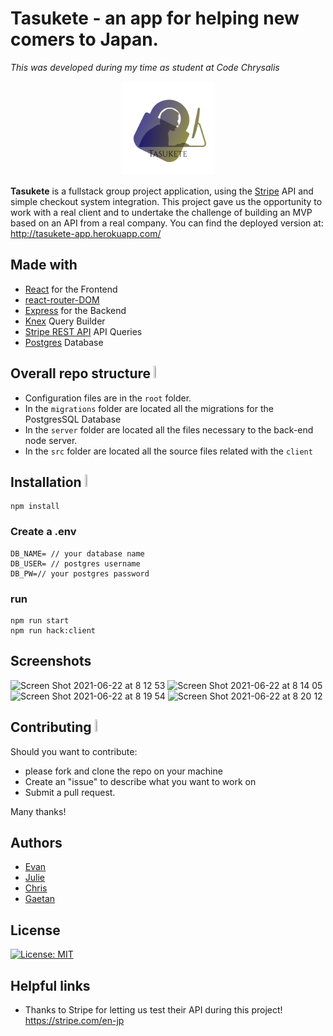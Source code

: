 # Tasukete - an app for helping new comers to Japan.

*This was developed during my time as student at Code Chrysalis*

<p align="center">
    <img src="public/asset/logo.png" width="150px">
</p>

**Tasukete** is a fullstack group project application, using the [Stripe](https://stripe.com/en-jp) API and simple checkout system integration.
    This project gave us the opportunity to work with a real client and to undertake the challenge of building an MVP based on an API from
    a real company. You can find the deployed version at: <http://tasukete-app.herokuapp.com/>

## Made with
* [React](https://reactjs.org/) for the Frontend
* [react-router-DOM](https://www.npmjs.com/package/react-router-dom) 
* [Express](https://expressjs.com/) for the Backend
* [Knex](http://knexjs.org) Query Builder
* [Stripe REST API](https://stripe.com/docs/api) API Queries
* [Postgres](https://www.postgresql.org) Database

## Overall repo structure <img src="https://user-images.githubusercontent.com/27636896/123047418-3bb66b80-d438-11eb-9de2-9f74e3685dd4.png" width=4% height=4%>
* Configuration files are in the `root` folder.
* In the `migrations` folder are located all the migrations for the PostgresSQL Database
* In the `server` folder are located all the files necessary to the back-end node server.
* In the `src` folder are located all the source files related with the `client`

## Installation <img src="https://user-images.githubusercontent.com/27636896/123047679-8a640580-d438-11eb-8518-164681ebc73b.png" width=3% height=3%>

```
npm install 
```

### Create a .env

```
DB_NAME= // your database name
DB_USER= // postgres username
DB_PW=// your postgres password
```

### run

```
npm run start
npm run hack:client
```

## Screenshots

![Screen Shot 2021-06-22 at 8 12 53](https://user-images.githubusercontent.com/66731438/122840234-ac745f80-d334-11eb-8f91-0ad031e49e3f.png)
![Screen Shot 2021-06-22 at 8 14 05](https://user-images.githubusercontent.com/66731438/122840239-ada58c80-d334-11eb-877a-f255e36f398b.png)
![Screen Shot 2021-06-22 at 8 19 54](https://user-images.githubusercontent.com/66731438/122840240-ae3e2300-d334-11eb-8d96-0b2aa1552dd5.png)
![Screen Shot 2021-06-22 at 8 20 12](https://user-images.githubusercontent.com/66731438/122840241-af6f5000-d334-11eb-8fbd-ead8867c37f1.png)


## Contributing <img src="https://user-images.githubusercontent.com/27636896/123049411-7ae5bc00-d43a-11eb-838e-8656bd1fcc00.png" width=5% height=5%>

Should you want to contribute:
* please fork and clone the repo on your machine
* Create an "issue" to describe what you want to work on
* Submit a pull request.

Many thanks!

## Authors

* [Evan](https://github.com/Evomatic)
* [Julie](https://github.com/dawndarkness)
* [Chris](https://github.com/Chris-Ack)
* [Gaetan](https://github.com/GaetanKarst)

## License

[![License: MIT](https://img.shields.io/badge/License-MIT-yellow.svg)](https://opensource.org/licenses/MIT)

## Helpful links

* Thanks to Stripe for letting us test their API during this project! <https://stripe.com/en-jp>
